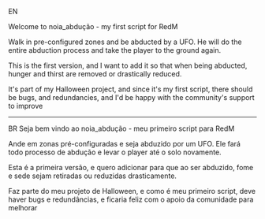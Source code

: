 EN

Welcome to noia_abdução - my first script for RedM

Walk in pre-configured zones and be abducted by a UFO. He will do the entire abduction process and take the player to the ground again.

This is the first version, and I want to add it so that when being abducted, hunger and thirst are removed or drastically reduced.

It's part of my Halloween project, and since it's my first script, there should be bugs, and redundancies, and I'd be happy with the community's support to improve
_____
BR
Seja bem vindo ao noia_abdução - meu primeiro script para RedM

Ande em zonas pré-configuradas e seja abduzido por um UFO. Ele fará todo processo de abdução e levar o player até o solo novamente.

Esta é a primeira versão, e quero adicionar para que ao ser abduzido, fome e sede sejam retiradas ou reduzidas drasticamente.

Faz parte do meu projeto de Halloween, e como é meu primeiro script, deve haver bugs e redundâncias, e ficaria feliz com o apoio da comunidade para melhorar
